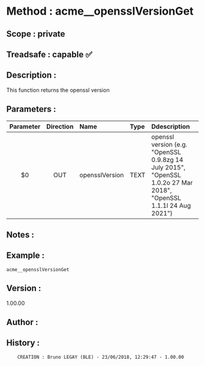 ﻿# **Method :** acme__opensslVersionGet## **Scope :** private## **Treadsafe :** capable ✅ ## **Description :** This function returns the openssl version## **Parameters :** | Parameter | Direction | Name | Type | Ddescription | |:----:|:----:|:----|:----|:----| | $0 | OUT | opensslVersion | TEXT | openssl version (e.g. "OpenSSL 0.9.8zg 14 July 2015", "OpenSSL 1.0.2o  27 Mar 2018", "OpenSSL 1.1.1l  24 Aug 2021") | ## **Notes :** ## **Example :** ```acme__opensslVersionGet```## **Version :** 1.00.00## **Author :** ## **History :**          CREATION : Bruno LEGAY (BLE) - 23/06/2018, 12:29:47 - 1.00.00